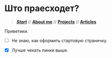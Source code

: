 # Што праесходет?

> [**_Start_**](/) // [**About me**](/about) // [**Projects**](/projects) // [**Articles**](/articles)

 Приветики. 

- [ ] Не знаю, как оформить стартовую страничку.
 
- [x] Лучше чекать линки выше.
